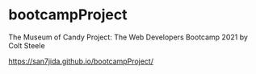 # bootcampProject
The Museum of Candy Project: The Web Developers Bootcamp 2021 by Colt Steele 

https://san7jida.github.io/bootcampProject/

